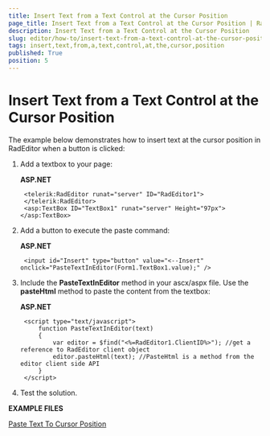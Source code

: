 ```yaml
---
title: Insert Text from a Text Control at the Cursor Position
page_title: Insert Text from a Text Control at the Cursor Position | RadEditor for ASP.NET AJAX Documentation
description: Insert Text from a Text Control at the Cursor Position
slug: editor/how-to/insert-text-from-a-text-control-at-the-cursor-position
tags: insert,text,from,a,text,control,at,the,cursor,position
published: True
position: 5
---
```


# Insert Text from a Text Control at the Cursor Position

The example below demonstrates how to insert text at the cursor position in RadEditor when a button is clicked:

1. Add a textbox to your page:

	**ASP.NET**
	
		<telerik:RadEditor runat="server" ID="RadEditor1">
		</telerik:RadEditor>
		<asp:TextBox ID="TextBox1" runat="server" Height="97px"></asp:TextBox>

1. Add a button to execute the paste command:

	**ASP.NET**

		<input id="Insert" type="button" value="<--Insert" onclick="PasteTextInEditor(Form1.TextBox1.value);" />


1. Include the **PasteTextInEditor** method in your ascx/aspx file. Use the **pasteHtml** method to paste the content from the textbox:

	**ASP.NET**
	
	    <script type="text/javascript">
	        function PasteTextInEditor(text)
	        {
	            var editor = $find("<%=RadEditor1.ClientID%>"); //get a reference to RadEditor client object    
	            editor.pasteHtml(text); //PasteHtml is a method from the editor client side API
	        }
	    </script>


1. Test the solution.

**EXAMPLE FILES**

[Paste Text To Cursor Position](http://www.telerik.com/ArticleFileDownload.aspx?I=r8w&G=euY)
